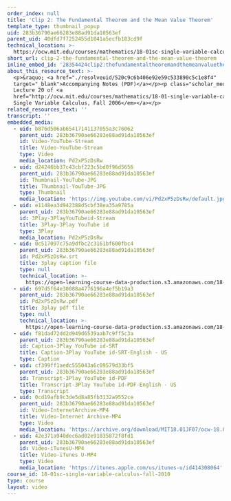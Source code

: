 ```yaml
---
order_index: null
title: 'Clip 2: The Fundamental Theorem and the Mean Value Theorem'
template_type: thumbnail_popup
uid: 283b36790ae66283e88ad91da10563ef
parent_uid: 40dfd7f7252455d1041a5ecfb183cd9f
technical_location: >-
  https://ocw.mit.edu/courses/mathematics/18-01sc-single-variable-calculus-fall-2010/unit-3-the-definite-integral-and-its-applications/part-a-definition-of-the-definite-integral-and-first-fundamental-theorem/session-50-combining-the-fundamental-theorem-and-the-mean-value-theorem/clip-2-the-fundamental-theorem-and-the-mean-value-theorem
short_url: clip-2-the-fundamental-theorem-and-the-mean-value-theorem
inline_embed_id: '28354424clip2:thefundamentaltheoremandthemeanvaluetheorem76918002'
about_this_resource_text: >-
  <p>&raquo; <a href="./resolveuid/520c9c6b406e92e59c533890c5c1e8f4"
  target="_blank">Accompanying Notes (PDF)</a></p><p class="scholar_medsm">From
  Lecture 20 of <a
  href="http://ocw.mit.edu/courses/mathematics/18-01-single-variable-calculus-fall-2006/video-lectures/"><em>18.01
  Single Variable Calculus, Fall 2006</em></a></p>
related_resources_text: ''
transcript: ''
embedded_media:
  - uid: b876d506ab65417141137055a3c76062
    parent_uid: 283b36790ae66283e88ad91da10563ef
    id: Video-YouTube-Stream
    title: Video-YouTube-Stream
    type: Video
    media_location: Pd2xP5zDsRw
  - uid: d24246bb37c43cbf223c5bd0f96d5656
    parent_uid: 283b36790ae66283e88ad91da10563ef
    id: Thumbnail-YouTube-JPG
    title: Thumbnail-YouTube-JPG
    type: Thumbnail
    media_location: 'https://img.youtube.com/vi/Pd2xP5zDsRw/default.jpg'
  - uid: e1148ea3d942388d5cbf38ea35a9785a
    parent_uid: 283b36790ae66283e88ad91da10563ef
    id: 3Play-3PlayYouTubeid-Stream
    title: 3Play-3Play YouTube id
    type: 3Play
    media_location: Pd2xP5zDsRw
  - uid: 0c517097c75a9dfbc2c3161bf600fbc4
    parent_uid: 283b36790ae66283e88ad91da10563ef
    id: Pd2xP5zDsRw.srt
    title: 3play caption file
    type: null
    technical_location: >-
      https://open-learning-course-data-production.s3.amazonaws.com/18-01sc-single-variable-calculus-fall-2010/0f07358d891a75d46e1f8c3404710ddd_Pd2xP5zDsRw.srt
  - uid: 697d5f64e30088a4776196a4ef5b19a3
    parent_uid: 283b36790ae66283e88ad91da10563ef
    id: Pd2xP5zDsRw.pdf
    title: 3play pdf file
    type: null
    technical_location: >-
      https://open-learning-course-data-production.s3.amazonaws.com/18-01sc-single-variable-calculus-fall-2010/ac87e7e7112fcf69da31c7a046e3486f_Pd2xP5zDsRw.pdf
  - uid: f81dad72dd2d949d6539aab7c9ff5c3a
    parent_uid: 283b36790ae66283e88ad91da10563ef
    id: Caption-3Play YouTube id-SRT
    title: Caption-3Play YouTube id-SRT-English - US
    type: Caption
  - uid: cf399ff1aedc555043a6c09579d33bf5
    parent_uid: 283b36790ae66283e88ad91da10563ef
    id: Transcript-3Play YouTube id-PDF
    title: Transcript-3Play YouTube id-PDF-English - US
    type: Transcript
  - uid: 0cd19afb9c3de5d8a85fb3132a9552ce
    parent_uid: 283b36790ae66283e88ad91da10563ef
    id: Video-InternetArchive-MP4
    title: Video-Internet Archive-MP4
    type: Video
    media_location: 'https://archive.org/download/MIT18.01JF07/ocw-18.01-f07-lec20_300k.mp4'
  - uid: 42e371a940dec6ad02e91835872f8fd1
    parent_uid: 283b36790ae66283e88ad91da10563ef
    id: Video-iTunesU-MP4
    title: Video-iTunes U-MP4
    type: Video
    media_location: 'https://itunes.apple.com/us/itunes-u/id414308064'
course_id: 18-01sc-single-variable-calculus-fall-2010
type: course
layout: video
---
```

